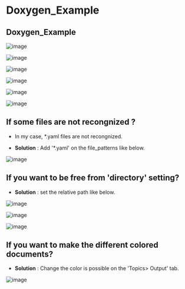 # Doxygen_Example

## Doxygen_Example


![image](https://user-images.githubusercontent.com/71545160/200973424-c2aafea1-df89-45ad-9ad2-713716ff174f.png)

![image](https://user-images.githubusercontent.com/71545160/200973442-c23ac53f-541a-483b-8a86-76f31af7a125.png)

![image](https://user-images.githubusercontent.com/71545160/200973480-70efeb86-87ab-4166-92c4-270ca895fcf3.png)

![image](https://user-images.githubusercontent.com/71545160/200973532-39713ddb-a303-4c48-825f-e5d27627b68f.png)

![image](https://user-images.githubusercontent.com/71545160/200973569-9487e5c9-7d91-452c-adae-90060bcbb066.png)

![image](https://user-images.githubusercontent.com/71545160/200973585-be93f5b6-fa07-486d-a644-eceb355abaae.png)

## If some files are not recongnized ? 
 - In my case, *.yaml files are not recongnized.
 
 - **Solution** : Add '*.yaml' on the file_patterns like below. 
 
![image](https://user-images.githubusercontent.com/71545160/219934165-8f60db5b-06ea-4fff-a620-85e415573ede.png)

## If you want to be free from 'directory' setting? 

 - **Solution** : set the relative path like below.
 
 ![image](https://user-images.githubusercontent.com/71545160/219934261-ce5e1368-2ac1-4453-a64a-6677009d897a.png)

 ![image](https://user-images.githubusercontent.com/71545160/219934273-f5f1e2a0-1d4b-4bfa-839f-769ca2f867ee.png)

 ![image](https://user-images.githubusercontent.com/71545160/219934278-8c4cdffe-46e7-4d51-adfe-93bb7ed6a112.png)


## If you want to make the different colored documents?

 - **Solution** : Change the color is possible on the 'Topics> Output' tab.
 
 ![image](https://user-images.githubusercontent.com/71545160/219934521-0b511bd0-3318-4425-bb09-260b09c689ee.png)
